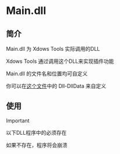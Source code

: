# Main.dll

## 简介

Main.dll 为 Xdows Tools 实际调用的DLL

Xdows Tools 通过调用这个DLL来实现插件功能

Main.dll 的文件名和位置均可自定义

你可以在[这个文件](./Plugins.ini.md#%E4%BD%BF%E7%94%A8)中的 Dll-DllData 来自定义

## 使用
> [!IMPORTANT]
> 以下DLL程序中的必须存在
> 
> 如果不存在，程序将会崩溃
